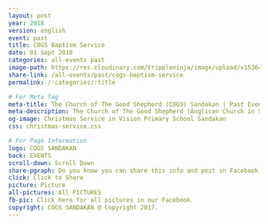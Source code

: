 ```yaml
---
layout: post
year: 2018
version: english
event: past
title: COGS Baptism Service
date: 01 Sept 2018
categories: all-events past
image-path: https://res.cloudinary.com/trippleninja/image/upload/v1536432419/Baptism%20Service/Sept2018/bs24.jpg
share-link: /all-events/past/cogs-baptism-service
permalink: /:categories/:title

# For Meta Tag
meta-title: The Church of The Good Shepherd (COGS) Sandakan | Past Event - COGS Christmas Service 2017
meta-description: The Church of The Good Shepherd (Anglican Church in Sandakan) | Past Event - COGS Christmas Service(2017) was held in Vision Primary School Sandakan
og-image: Christmas Service in Vision Primary School Sandakan
css: christmas-service.css

# For Page Information
logo: COGS SANDAKAN
back: EVENTS
scroll-down: Scroll Down
share-pgraph: Do you know you can share this info and post in Facebook, Twitter, GooglePlus and even Whatsapp group? Just click below button and choose the right social media to share!
click: Click to Share
picture: Picture
all-pictures: All PICTURES
fb-pic: Click here for all pictures in our Facebook
copyright: COGS SANDAKAN @ Copyright 2017.
---
```

